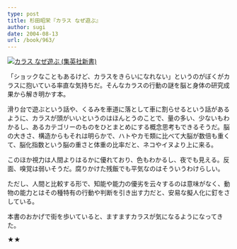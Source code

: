 ```yaml
---
type: post
title: 杉田昭栄『カラス なぜ遊ぶ』
author: sugi
date: 2004-08-13
url: /book/963/
---
```

<a href="http://www.amazon.co.jp/exec/obidos/ASIN/4087202348/chezsugi-22/ref=nosim/" onclick="_gaq.push(['_trackEvent', 'outbound-article', 'http://www.amazon.co.jp/exec/obidos/ASIN/4087202348/chezsugi-22/ref=nosim/', '']);" name="amazletlink" target="_blank"><img src="http://i2.wp.com/ec2.images-amazon.com/images/I/31QTQQ1RY1L.SL160.jpg?w=660" alt="カラス なぜ遊ぶ (集英社新書)" class="alignleft" data-recalc-dims="1" /></a>

「ショックなこともあるけど、カラスをきらいになれない」というのがぼくがカラスに抱いている率直な気持ちだ。そんなカラスの行動の謎を脳と身体の研究成果から解き明かす本。

滑り台で遊ぶという話や、くるみを車道に落として車に割らせるという話があるように、カラスが頭がいいというのはほんとうのことで、量の多い、少ないもわかるし、あるカテゴリーのものをひとまとめにする概念思考もできるそうだ。脳の大きさ、構造からもそれは明らかで、ハトやカモ類に比べて大脳が数倍も重くて、脳化指数という脳の重さと体重の比率だと、ネコやイヌより上に来る。

このほか視力は人間よりはるかに優れており、色もわかるし、夜でも見える。反面、嗅覚は弱いそうだ。腐りかけた残飯でも平気なのはそういうわけらしい。

ただし、人間と比較する形で、知能や能力の優劣を云々するのは意味がなく、動物の能力とはその種特有の行動や判断を引き出す力だと、安易な擬人化に釘をさしている。

本書のおかげで街を歩いていると、ますますカラスが気になるようになってきた。

★★

